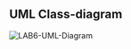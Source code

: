 ## UML Class-diagram
![LAB6-UML-Diagram](https://github.com/mmxzps/Lab6OOPArv/assets/99285003/a69996b1-fe09-4e83-bd69-dc7d8897d6b1)
